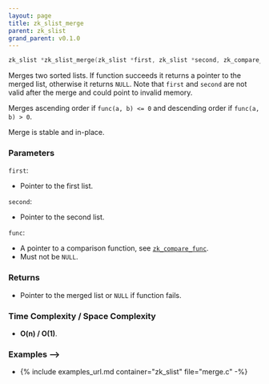 ```yaml
---
layout: page
title: zk_slist_merge
parent: zk_slist
grand_parent: v0.1.0
---
```


``` c
zk_slist *zk_slist_merge(zk_slist *first, zk_slist *second, zk_compare_func const func);
```

Merges two sorted lists. If function succeeds it returns a pointer to the merged list, otherwise it returns `NULL`.
Note that `first` and `second` are not valid after the merge and could point to invalid memory.

Merges ascending order if `func(a, b) <= 0` and descending order if `func(a, b) > 0`.

Merge is stable and in-place.

### Parameters

`first`:

- Pointer to the first list.

`second`:

- Pointer to the second list.

`func`:

- A pointer to a comparison function, see [`zk_compare_func`](../zk_compare_func.html).
- Must not be `NULL`.

### Returns

- Pointer to the merged list or `NULL` if function fails.

### Time Complexity / Space Complexity

- **O(n) / O(1)**.

### Examples -->

- {% include examples_url.md container="zk_slist" file="merge.c" -%}
